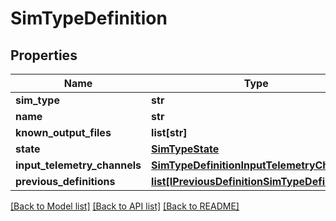 # SimTypeDefinition


## Properties
Name | Type | Description | Notes
------------ | ------------- | ------------- | -------------
**sim_type** | **str** |  | 
**name** | **str** |  | 
**known_output_files** | **list[str]** |  | 
**state** | [**SimTypeState**](SimTypeState.md) |  | 
**input_telemetry_channels** | [**SimTypeDefinitionInputTelemetryChannels**](SimTypeDefinitionInputTelemetryChannels.md) |  | [optional] 
**previous_definitions** | [**list[IPreviousDefinitionSimTypeDefinition]**](IPreviousDefinitionSimTypeDefinition.md) |  | 

[[Back to Model list]](../README.md#documentation-for-models) [[Back to API list]](../README.md#documentation-for-api-endpoints) [[Back to README]](../README.md)


